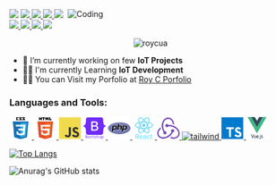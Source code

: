 
<img align="right"  alt="Coding" width="400" src="https://media.licdn.com/dms/image/C4E12AQErJsYayDutVg/article-cover_image-shrink_600_2000/0/1651835064260?e=2147483647&v=beta&t=PD7NGwk2Vh3xOA9gxf8uUsLsAt-Bvak1Hm3ruoGSxuY">

<div id="badges">
         <a href="https://github.com/BEPb/BEPb"><img src="https://img.shields.io/badge/status-updating-brightgreen.svg"></a>
  
   <a href="#">
    <img src="https://img.shields.io/badge/JavaScript-323330?style=for-the-badge&logo=javascript&logoColor=F7DF1E"/>
  </a>
         
   <a href="#">
    <img src="https://img.shields.io/badge/TypeScript-007ACC?style=for-the-badge&logo=typescript&logoColor=white"/>
  </a>
         
 
  <a href="#">
    <img src="https://img.shields.io/badge/React-20232A?style=for-the-badge&logo=react&logoColor=61DAFB"/>
  </a> 
  
  <a href="#">
    <img src="https://img.shields.io/badge/Bootstrap-563D7C?style=for-the-badge&logo=bootstrap&logoColor=white"/>
  </a>
         
  <a href="#">
    <img src="https://img.shields.io/badge/next.js-000000?style=for-the-badge&logo=nextdotjs&logoColor=white"/>
  </a>
         
  <a href="#">
    <img src="https://img.shields.io/badge/Python-FFD43B?style=for-the-badge&logo=python&logoColor=blue"/>
  </a>
         
  <a href="#">
    <img src="https://img.shields.io/badge/Django-092E20?style=for-the-badge&logo=django&logoColor=green"/>
  </a>
  
  <a href="#">
    <img src="https://img.shields.io/badge/C%2B%2B-00599C?style=for-the-badge&logo=c%2B%2B&logoColor=white"/>
  </a>
         
  
  
  
  
  
 
  <p align="center"> <img src="https://komarev.com/ghpvc/?username=roycuadra&label=Profile%20views&color=0e75b6&style=flat" alt="roycua" /> </p>
</div>


- 🔭 I’m currently working on few **IoT Projects** 
- 👨‍💻 I'm currently Learning **IoT Development**
- 👨‍💻 You can Visit my Porfolio at [Roy C Porfolio](https://roy-c.vercel.app/)


<h3 align="left">Languages and Tools:</h3>


<a href="https://www.w3schools.com/css/" target="_blank" rel="noreferrer"> <img src="https://raw.githubusercontent.com/devicons/devicon/master/icons/css3/css3-original-wordmark.svg" alt="css3" width="40" height="40"/> </a> <a href="https://www.w3.org/html/" target="_blank" rel="noreferrer"> <img src="https://raw.githubusercontent.com/devicons/devicon/master/icons/html5/html5-original-wordmark.svg" alt="html5" width="40" height="40"/> </a> <a href="https://developer.mozilla.org/en-US/docs/Web/JavaScript" target="_blank" rel="noreferrer"> <img src="https://raw.githubusercontent.com/devicons/devicon/master/icons/javascript/javascript-original.svg" alt="javascript" width="40" height="40"/> </a> <a href="https://getbootstrap.com" target="_blank" rel="noreferrer"> <img src="https://raw.githubusercontent.com/devicons/devicon/master/icons/bootstrap/bootstrap-plain-wordmark.svg" alt="bootstrap" width="40" height="40"/> </a>  <a href="https://www.mysql.com/" target="_blank" rel="noreferrer"> <img src="https://raw.githubusercontent.com/devicons/devicon/master/icons/php/php-original.svg" alt="php" width="40" height="40"/> </a> <a href="https://www.postgresql.org" target="_blank" rel="noreferrer"><img src="https://raw.githubusercontent.com/devicons/devicon/master/icons/react/react-original-wordmark.svg" alt="react" width="40" height="40"/> </a> <a href="https://redux.js.org" target="_blank" rel="noreferrer"> <img src="https://raw.githubusercontent.com/devicons/devicon/master/icons/redux/redux-original.svg" alt="redux" width="40" height="40"/> </a> <a href="https://tailwindcss.com/" target="_blank" rel="noreferrer"> <img src="https://www.vectorlogo.zone/logos/tailwindcss/tailwindcss-icon.svg" alt="tailwind" width="40" height="40"/> </a> <a href="https://www.typescriptlang.org/" target="_blank" rel="noreferrer"> <img src="https://raw.githubusercontent.com/devicons/devicon/master/icons/typescript/typescript-original.svg" alt="typescript" width="40" height="40"/> </a> <a href="https://vuejs.org/" target="_blank" rel="noreferrer"> <img src="https://raw.githubusercontent.com/devicons/devicon/master/icons/vuejs/vuejs-original-wordmark.svg" alt="vuejs" width="40" height="40"/> </a> </p>

[![Top Langs](https://github-readme-stats.vercel.app/api/top-langs/?username=roycuadra&layout=pie&theme=midnight-purple&hide_border=true)](https://github.com/anuraghazra/github-readme-stats)

![Anurag's GitHub stats](https://github-readme-stats.vercel.app/api?username=roycuadra&theme=midnight-purple&show_icons=true&hide_border=true)







